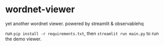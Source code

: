 # wordnet-viewer
yet another wordnet viewer. powered by streamlit & observablehq

run `pip install -r requirements.txt`, then `streamlit run main.py` to run the demo viewer.
